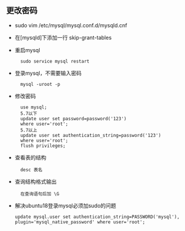 ## 更改密码
- sudo vim /etc/mysql/mysql.conf.d/mysqld.cnf
- 在[mysqld]下添加一行 skip-grant-tables
- 重启mysql

        sudo service mysql restart
- 登录mysql，不需要输入密码

        mysql -uroot -p
- 修改密码

        use mysql;
        5.7以下
        update user set password=password('123') 
        where user='root'; 
        5.7以上
        update user set authentication_string=password('123') 
        where user='root'; 
        flush privileges;
- 查看表的结构

        desc 表名
- 查询结构格式输出

        在查询语句后加 \G
- 解决ubuntu18登录mysql必须加sudo的问题

      update mysql.user set authentication_string=PASSWORD('mysql'), plugin='mysql_native_password' where user='root';